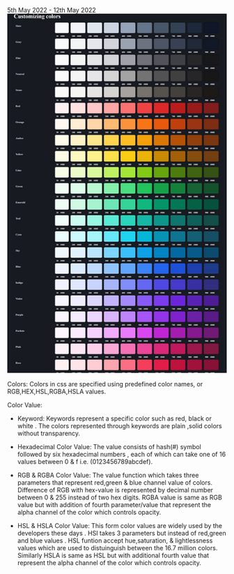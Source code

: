 5th May 2022 - 12th May 2022
![screenshot](https://github.com/Subash1000/wt-lab-assignment/blob/main/Lab/Lab3/colors.jpeg)





Colors:
Colors in css are specified using predefined color names, or RGB,HEX,HSL,RGBA,HSLA values.

Color Value:
* Keyword:
         Keywords represent a specific color such as red, black or white . The colors represented through keywords are plain ,solid colors without transparency.
         
* Hexadecimal Color Value:
                          The value consists of hash(#) symbol followed by six hexadecimal numbers , each of which can take one of 16 values between 0 & f i.e. (0123456789abcdef).
                          
* RGB & RGBA Color Value:
                         The value function which takes three parameters that represent red,green & blue channel value of colors. Difference of RGB with hex-value is represented by decimal number between 0 & 255 instead of two hex digits. RGBA value is same as RGB value but with addition of fourth parameter/value that represent the alpha channel of the color which controls opacity.

* HSL & HSLA Color Value:
                        This form color values are widely used by the developers these days . HSI takes 3 parameters but instead of red,green and blue values . HSL  funtion accept hue,saturation, & lightlessness values which are used to distuinguish between the 16.7 million colors. Similarly HSLA is same as HSL but with additional fourth value that represent the alpha channel of the color which controls opacity.
